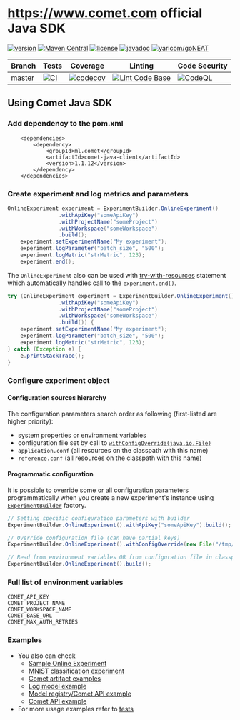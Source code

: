 # https://www.comet.com official Java SDK    
[![version](https://img.shields.io/github/v/tag/comet-ml/comet-java-sdk.svg?sort=semver)](https://github.com/comet-ml/comet-java-sdk/releases/latest) [![Maven Central](https://maven-badges.herokuapp.com/maven-central/ml.comet/comet-java-client/badge.svg)](https://maven-badges.herokuapp.com/maven-central/ml.comet/comet-java-client) [![license](https://img.shields.io/github/license/comet-ml/comet-java-sdk.svg)](https://github.com/comet-ml/comet-java-sdk/blob/master/LICENSE) [![javadoc](https://javadoc.io/badge2/ml.comet/comet-java-client/javadoc.svg)](https://javadoc.io/doc/ml.comet/comet-java-client) [![yaricom/goNEAT](https://tokei.rs/b1/github/comet-ml/comet-java-sdk?category=lines)](https://github.com/comet-ml/comet-java-sdk) 

| Branch | Tests                                                                                      | Coverage                                                                                                                             | Linting                                                                    | Code Security                                                                    |
|--------|--------------------------------------------------------------------------------------------|--------------------------------------------------------------------------------------------------------------------------------------|----------------------------------------------------------------------------|----------------------------------------------------------------------------|
| master | [![CI](https://github.com/comet-ml/comet-java-sdk/actions/workflows/ci-maven.yml/badge.svg)](https://github.com/comet-ml/comet-java-sdk/workflows/ci-maven.yml) | [![codecov](https://codecov.io/gh/comet-ml/comet-java-sdk/branch/master/graph/badge.svg)](https://codecov.io/gh/comet-ml/comet-java-sdk) | [![Lint Code Base](https://github.com/comet-ml/comet-java-sdk/actions/workflows/super-linter.yml/badge.svg)](https://github.com/comet-ml/comet-java-sdk/actions/workflows/super-linter.yml) | [![CodeQL](https://github.com/comet-ml/comet-java-sdk/actions/workflows/codeQL.yml/badge.svg)](https://github.com/comet-ml/comet-java-sdk/actions/workflows/codeQL.yml) |

## Using Comet Java SDK
### Add dependency to the pom.xml
```
    <dependencies>
        <dependency>
            <groupId>ml.comet</groupId>
            <artifactId>comet-java-client</artifactId>
            <version>1.1.12</version>
        </dependency>
    </dependencies>
```
### Create experiment and log metrics and parameters
```java
OnlineExperiment experiment = ExperimentBuilder.OnlineExperiment()
                .withApiKey("someApiKey")
                .withProjectName("someProject")
                .withWorkspace("someWorkspace")
                .build();
    experiment.setExperimentName("My experiment");
    experiment.logParameter("batch_size", "500");
    experiment.logMetric("strMetric", 123);
    experiment.end();
```
The ```OnlineExperiment``` also can be used with [try-with-resources](https://docs.oracle.com/javase/tutorial/essential/exceptions/tryResourceClose.html) statement which automatically
handles call to the ```experiment.end()```.
```java
try (OnlineExperiment experiment = ExperimentBuilder.OnlineExperiment()
                .withApiKey("someApiKey")
                .withProjectName("someProject")
                .withWorkspace("someWorkspace")
                .build()) {
    experiment.setExperimentName("My experiment");
    experiment.logParameter("batch_size", "500");
    experiment.logMetric("strMetric", 123);
} catch (Exception e) {
    e.printStackTrace();
}
```

### Configure experiment object

#### Configuration sources hierarchy

The configuration parameters search order as following (first-listed are higher priority):
 * system properties or environment variables
 * configuration file set by call to [```withConfigOverride(java.io.File)```](comet-java-client/src/main/java/ml/comet/experiment/builder/BaseCometBuilder.java)
 * ```application.conf``` (all resources on the classpath with this name)
 * ```reference.conf``` (all resources on the classpath with this name)
 
#### Programmatic configuration

It is possible to override some or all configuration parameters programmatically when 
you create a new experiment's instance using [```ExperimentBuilder```](comet-java-client/src/main/java/ml/comet/experiment/ExperimentBuilder.java)
factory.
```java
// Setting specific configuration parameters with builder
ExperimentBuilder.OnlineExperiment().withApiKey("someApiKey").build();

// Override configuration file (can have partial keys)
ExperimentBuilder.OnlineExperiment().withConfigOverride(new File("/tmp/comet.conf")).build();

// Read from environment variables OR from configuration file in classpath (application.conf)
ExperimentBuilder.OnlineExperiment().build();
```

### Full list of environment variables
```text
COMET_API_KEY
COMET_PROJECT_NAME
COMET_WORKSPACE_NAME
COMET_BASE_URL
COMET_MAX_AUTH_RETRIES
```

### Examples

* You also can check 
  * [Sample Online Experiment](comet-examples/src/main/java/ml/comet/examples/OnlineExperimentExample.java)
  * [MNIST classification experiment](comet-examples/src/main/java/ml/comet/examples/mnist/MnistExperimentExample.java)
  * [Comet artifact examples](comet-examples/src/main/java/ml/comet/examples/ArtifactExample.java)
  * [Log model example](comet-examples/src/main/java/ml/comet/examples/LogModelExample.java)
  * [Model registry/Comet API example](comet-examples/src/main/java/ml/comet/examples/RegistryModelExample.java)
  * [Comet API example](comet-examples/src/main/java/ml/comet/examples/ApiExamples.java)
* For more usage examples refer to [tests](comet-java-client/src/test/java/ml/comet/experiment)
